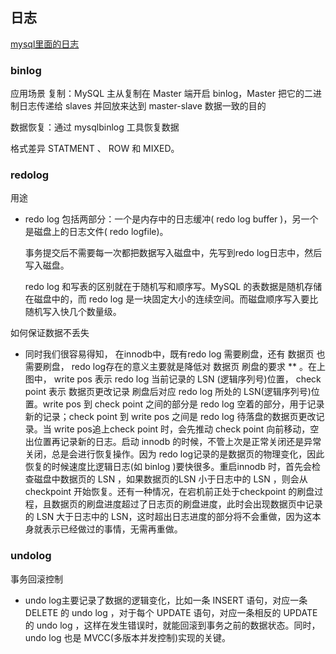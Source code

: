 ## 日志

[mysql里面的日志](https://blog.csdn.net/pengchenxin/article/details/123627046) 

### binlog

应用场景 复制：MySQL 主从复制在 Master 端开启 binlog，Master 把它的二进制日志传递给 slaves 并回放来达到 master-slave 数据一致的目的

数据恢复：通过 mysqlbinlog 工具恢复数据

格式差异 STATMENT 、 ROW 和 MIXED。

### redolog

用途

- redo log 包括两部分：一个是内存中的日志缓冲( redo log buffer )，另一个是磁盘上的日志文件( redo logfile)。

  事务提交后不需要每一次都把数据写入磁盘中，先写到redo log日志中，然后写入磁盘。

  redo log 和写表的区别就在于随机写和顺序写。MySQL 的表数据是随机存储在磁盘中的，而 redo log 是一块固定大小的连续空间。而磁盘顺序写入要比随机写入快几个数量级。

如何保证数据不丢失

- 同时我们很容易得知， 在innodb中，既有redo log 需要刷盘，还有 数据页 也需要刷盘， redo log存在的意义主要就是降低对 数据页 刷盘的要求 ** 。在上图中， write pos 表示 redo log 当前记录的 LSN (逻辑序列号)位置， check point 表示 数据页更改记录 刷盘后对应 redo log 所处的 LSN(逻辑序列号)位置。write pos 到 check point 之间的部分是 redo log 空着的部分，用于记录新的记录；check point 到 write pos 之间是 redo log 待落盘的数据页更改记录。当 write pos追上check point 时，会先推动 check point 向前移动，空出位置再记录新的日志。启动 innodb 的时候，不管上次是正常关闭还是异常关闭，总是会进行恢复操作。因为 redo log记录的是数据页的物理变化，因此恢复的时候速度比逻辑日志(如 binlog )要快很多。重启innodb 时，首先会检查磁盘中数据页的 LSN ，如果数据页的LSN 小于日志中的 LSN ，则会从 checkpoint 开始恢复。还有一种情况，在宕机前正处于checkpoint 的刷盘过程，且数据页的刷盘进度超过了日志页的刷盘进度，此时会出现数据页中记录的 LSN 大于日志中的 LSN，这时超出日志进度的部分将不会重做，因为这本身就表示已经做过的事情，无需再重做。

### undolog

事务回滚控制

-  undo log主要记录了数据的逻辑变化，比如一条 INSERT 语句，对应一条DELETE 的 undo log ，对于每个 UPDATE 语句，对应一条相反的 UPDATE 的 undo log ，这样在发生错误时，就能回滚到事务之前的数据状态。同时， undo log 也是 MVCC(多版本并发控制)实现的关键。